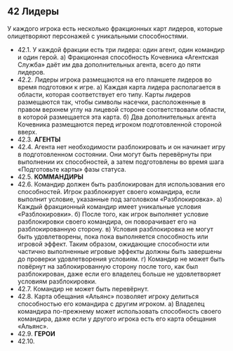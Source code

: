 42 Лидеры
---

У каждого игрока есть несколько фракционных карт лидеров, которые олицетворяют персонажей с уникальными способностями.
* 42.1. У каждой фракции есть три лидера: один агент, один командир и один герой.
  а) Фракционная способность Кочевника «Агентская Служба» даёт им два дополнительных агента, всего до пяти лидеров.
* 42.2. Лидеры игрока размещаются на его планшете лидеров во время подготовки к игре.
  а) Каждая карта лидера располагается в области, которая соответствует его типу. Карты лидеров размещаются так, чтобы символы насечки, расположенные в правом верхнем углу на лицевой стороне соответствовали области, в которой размещается эта карта.
  б) Два дополнительных агента Кочевника размещаются перед игроком подготовленной стороной вверх.
* 42.3. **АГЕНТЫ**
* 42.4. Агента нет необходимости разблокировать и он начинает игру в подготовленном состоянии. Они могут быть перевёрнуты при выполнении их способностей, а затем подготовлены во время шага «Подготовьте карты» фазы статуса.
* 42.5. **КОММАНДИРЫ**
* 42.6. Командир должен быть разблокирован для использования его способностей. Игрок разблокирует своего командира, если выполнит условие, указанные под заголовком «Разблокировка».
  а) Каждый фракционный командир имеет уникальные условия «Разблокировки».
  б) После того, как игрок выполняет условие разблокировки своего командира, он поворачивает его на разблокированную сторону.
  в) Условия разблокировка не могут быть удовлетворены, пока пока выполняется способность или игровой эффект. Таким образом, ожидающие способности или частично выполненные игровые эффекты должны быть завершены до проверки удовлетворения условиям.
  г) Командир не может быть повёрнут на заблокированную сторону после того, как был разблокирован, даже если его владелец больше не удовлетворяет условиям разблокировки.
* 42.7. Командир не может быть перевёрнут.
* 42.8. Карта обещания «Альянс» позволяет игроку делиться способностью его командира с другим игроком.
  а) Владелец командира по-прежнему может использовать способность своего командира, даже если у другого игрока есть его карта обещания «Альянс».
* 42.9. **ГЕРОИ**
* 42.10. 
